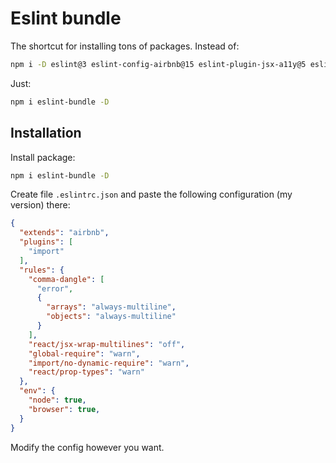 # Eslint bundle

The shortcut for installing tons of packages.
Instead of:
```bash
npm i -D eslint@3 eslint-config-airbnb@15 eslint-plugin-jsx-a11y@5 eslint-plugin-react@7 babel-eslint@7 eslint-plugin-import@2
```
Just:
```bash
npm i eslint-bundle -D
```


## Installation

Install package:

```bash
npm i eslint-bundle -D
```

Create file `.eslintrc.json` and paste the following configuration (my version) there:

```json
{
  "extends": "airbnb",
  "plugins": [
    "import"
  ],
  "rules": {
    "comma-dangle": [
      "error",
      {
        "arrays": "always-multiline",
        "objects": "always-multiline"
      }
    ],
    "react/jsx-wrap-multilines": "off",
    "global-require": "warn",
    "import/no-dynamic-require": "warn",
    "react/prop-types": "warn"
  },
  "env": {
    "node": true,
    "browser": true,
  }
}
```
Modify the config however you want.
